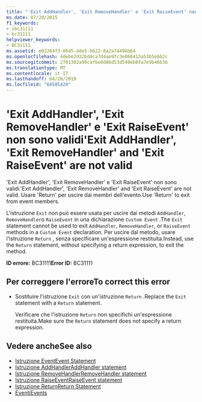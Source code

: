 ```yaml
---
title: "'Exit AddHandler', 'Exit RemoveHandler' e 'Exit RaiseEvent' non sono validi"
ms.date: 07/20/2015
f1_keywords:
- vbc31111
- bc31111
helpviewer_keywords:
- BC31111
ms.assetid: e02264f3-0645-4de5-b622-8a2a74496b64
ms.openlocfilehash: 4debe2d32bd4ca7d4ae9fc3e060413a53b5ebb2c
ms.sourcegitcommit: 2701302a99cafbe0d86d53d540eb0fa7e9b46b36
ms.translationtype: MT
ms.contentlocale: it-IT
ms.lasthandoff: 04/28/2019
ms.locfileid: "64585420"
---
```

# <a name="exit-addhandler-exit-removehandler-and-exit-raiseevent-are-not-valid"></a><span data-ttu-id="d2a9e-102">'Exit AddHandler', 'Exit RemoveHandler' e 'Exit RaiseEvent' non sono validi</span><span class="sxs-lookup"><span data-stu-id="d2a9e-102">'Exit AddHandler', 'Exit RemoveHandler' and 'Exit RaiseEvent' are not valid</span></span>
<span data-ttu-id="d2a9e-103">'Exit AddHandler', 'Exit RemoveHandler' e 'Exit RaiseEvent' non sono validi.</span><span class="sxs-lookup"><span data-stu-id="d2a9e-103">'Exit AddHandler', 'Exit RemoveHandler' and 'Exit RaiseEvent' are not valid.</span></span> <span data-ttu-id="d2a9e-104">Usare 'Return' per uscire dai membri dell'evento.</span><span class="sxs-lookup"><span data-stu-id="d2a9e-104">Use 'Return' to exit from event members.</span></span>  
  
 <span data-ttu-id="d2a9e-105">L'istruzione `Exit` non può essere usata per uscire dai metodi `AddHandler`, `RemoveHandler`o `RaiseEvent` in una dichiarazione `Custom Event` .</span><span class="sxs-lookup"><span data-stu-id="d2a9e-105">The `Exit` statement cannot be used to exit `AddHandler`, `RemoveHandler`, or `RaiseEvent` methods in a `Custom Event` declaration.</span></span> <span data-ttu-id="d2a9e-106">Per uscire dal metodo, usare l'istruzione `Return` , senza specificare un'espressione restituita.</span><span class="sxs-lookup"><span data-stu-id="d2a9e-106">Instead, use the `Return` statement, without specifying a return expression, to exit the method.</span></span>  
  
 <span data-ttu-id="d2a9e-107">**ID errore:** BC31111</span><span class="sxs-lookup"><span data-stu-id="d2a9e-107">**Error ID:** BC31111</span></span>  
  
## <a name="to-correct-this-error"></a><span data-ttu-id="d2a9e-108">Per correggere l'errore</span><span class="sxs-lookup"><span data-stu-id="d2a9e-108">To correct this error</span></span>  
  
- <span data-ttu-id="d2a9e-109">Sostituire l'istruzione `Exit` con un'istruzione `Return` .</span><span class="sxs-lookup"><span data-stu-id="d2a9e-109">Replace the `Exit` statement with a `Return` statement.</span></span>  
  
     <span data-ttu-id="d2a9e-110">Verificare che l'istruzione `Return` non specifichi un'espressione restituita.</span><span class="sxs-lookup"><span data-stu-id="d2a9e-110">Make sure the `Return` statement does not specify a return expression.</span></span>  
  
## <a name="see-also"></a><span data-ttu-id="d2a9e-111">Vedere anche</span><span class="sxs-lookup"><span data-stu-id="d2a9e-111">See also</span></span>

- [<span data-ttu-id="d2a9e-112">Istruzione Event</span><span class="sxs-lookup"><span data-stu-id="d2a9e-112">Event Statement</span></span>](../../visual-basic/language-reference/statements/event-statement.md)
- [<span data-ttu-id="d2a9e-113">Istruzione AddHandler</span><span class="sxs-lookup"><span data-stu-id="d2a9e-113">AddHandler statement</span></span>](~/docs/visual-basic/language-reference/statements/addhandler-statement.md)
- [<span data-ttu-id="d2a9e-114">Istruzione RemoveHandler</span><span class="sxs-lookup"><span data-stu-id="d2a9e-114">RemoveHandler statement</span></span>](~/docs/visual-basic/language-reference/statements/removehandler-statement.md)
- [<span data-ttu-id="d2a9e-115">Istruzione RaiseEvent</span><span class="sxs-lookup"><span data-stu-id="d2a9e-115">RaiseEvent statement</span></span>](~/docs/visual-basic/language-reference/statements/raiseevent-statement.md)
- [<span data-ttu-id="d2a9e-116">Istruzione Return</span><span class="sxs-lookup"><span data-stu-id="d2a9e-116">Return Statement</span></span>](../../visual-basic/language-reference/statements/return-statement.md)
- [<span data-ttu-id="d2a9e-117">Eventi</span><span class="sxs-lookup"><span data-stu-id="d2a9e-117">Events</span></span>](../../visual-basic/programming-guide/language-features/events/index.md)
